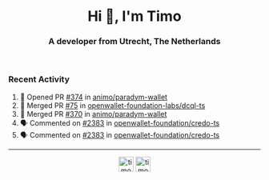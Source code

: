 <h1 align="center">Hi 👋, I'm Timo</h1>
<h3 align="center">A developer from Utrecht, The Netherlands</h3>
<br/>
<!-- https://github.com/rahuldkjain/github-profile-readme-generator --!>

<!--  <p align="left"><img src="https://github-readme-stats.vercel.app/api?username=timoglastra&show_icons=true&count_private=true&" alt="timoglastra" /></p> --!>

<!--
Github language stats
<p align="left"><img src="https://github-readme-stats.vercel.app/api/top-langs/?username=timoglastra&layout=compact" alt="timoglastra" /><p>
-->

<!-- Codestats language stats -->
<!-- <p align="left"><img src="https://codestats-readme.vercel.app/api/top-langs/?username=timoglastra&layout=compact&language_count=12" alt="timoglastra" /><p>    --!>
  
<h3>Recent Activity</h3>

<!--START_SECTION:activity-->
1. 💪 Opened PR [#374](https://github.com/animo/paradym-wallet/pull/374) in [animo/paradym-wallet](https://github.com/animo/paradym-wallet)
2. 🎉 Merged PR [#75](https://github.com/openwallet-foundation-labs/dcql-ts/pull/75) in [openwallet-foundation-labs/dcql-ts](https://github.com/openwallet-foundation-labs/dcql-ts)
3. 🎉 Merged PR [#370](https://github.com/animo/paradym-wallet/pull/370) in [animo/paradym-wallet](https://github.com/animo/paradym-wallet)
4. 🗣 Commented on [#2383](https://github.com/openwallet-foundation/credo-ts/issues/2383#issuecomment-3219520404) in [openwallet-foundation/credo-ts](https://github.com/openwallet-foundation/credo-ts)
5. 🗣 Commented on [#2383](https://github.com/openwallet-foundation/credo-ts/issues/2383#issuecomment-3219511310) in [openwallet-foundation/credo-ts](https://github.com/openwallet-foundation/credo-ts)
<!--END_SECTION:activity-->

---

<p align="center">
<a href="https://twitter.com/timoglastra" target="blank"><img align="center" src="https://cdn.jsdelivr.net/npm/simple-icons@3.0.1/icons/twitter.svg" alt="timoglastra" height="30" width="30" /></a>
<a href="https://linkedin.com/in/timoglastra" target="blank"><img align="center" src="https://cdn.jsdelivr.net/npm/simple-icons@3.0.1/icons/linkedin.svg" alt="timoglastra" height="30" width="30" /></a>
</p>



